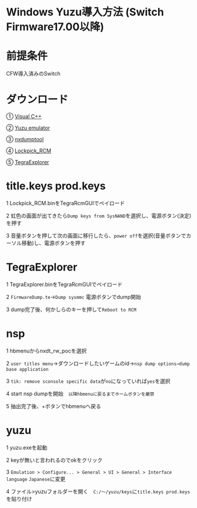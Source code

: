 # Windows Yuzu導入方法 (Switch Firmware17.00以降)
# 前提条件
CFW導入済みのSwitch

# ダウンロード
① [Visual C++](https://learn.microsoft.com/ja-JP/cpp/windows/latest-supported-vc-redist?view=msvc-170#:~:text=https%3A//aka.ms/vs/17/release/vc_redist.x64.exe)

② [Yuzu emulator](https://yuzu-emu.org/downloads/)

③ [nxdumptool](https://github.com/DarkMatterCore/nxdumptool/releases/tag/rewrite-prerelease)

④ [Lockpick_RCM](https://vps.suchmeme.nl/git/mudkip/Lockpick_RCM/releases)

⑤ [TegraExplorer](https://github.com/suchmememanyskill/TegraExplorer/releases/latest)


# title.keys prod.keys
1 Lockpick_RCM.binをTegraRcmGUIでペイロード

2 虹色の画面が出てきたら`Dump keys from SysNAND`を選択し、電源ボタン(決定)を押す

3 音量ボタンを押して次の画面に移行したら、`power off`を選択(音量ボタンでカーソル移動)し、電源ボタンを押す

# TegraExplorer
1 TegraExplorer.binをTegraRcmGUIでペイロード

2 `FirmwareDump.te`→`Dump sysmmc` 電源ボタンでdump開始

3 dump完了後、何かしらのキーを押して`Reboot to RCM`

# nsp
1 hbmenuからnxdt_rw_pocを選択

2 `user titles menu`→ダウンロードしたいゲームのid→`nsp dump options→dump base application`

3 `tik: remove sconsole specific data`が`no`になっていれば`yes`を選択

4 start nsp dumpを開始　`以降hbmenuに戻るまでホームボタンを厳禁`

5 抽出完了後、+ボタンでhbmenuへ戻る

# yuzu
1 yuzu.exeを起動

2 keyが無いと言われるのでokをクリック

3 `Emulation > Configure... > General > UI > General > Interface language` `Japanese`に変更

4 ファイル>yuzuフォルダーを開く　`C:/～/yuzu/keys`に`title.keys prod.keys`を貼り付け



